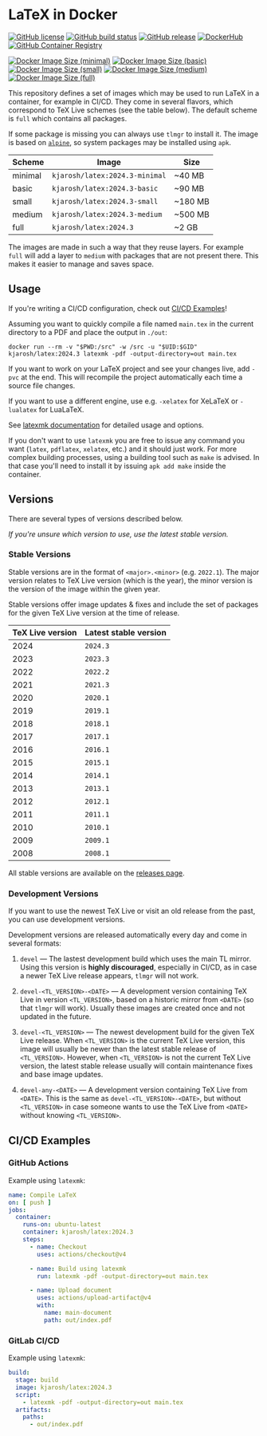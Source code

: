 # LaTeX in Docker

[![GitHub license](https://img.shields.io/github/license/kjarosh/latex-docker)](https://github.com/kjarosh/latex-docker/blob/main/LICENSE)
[![GitHub build status](https://img.shields.io/github/actions/workflow/status/kjarosh/latex-docker/docker.yaml?branch=main)](https://github.com/kjarosh/latex-docker/actions)
[![GitHub release](https://img.shields.io/github/v/release/kjarosh/latex-docker)](https://github.com/kjarosh/latex-docker/releases)
[![DockerHub](https://img.shields.io/badge/docker.io-kjarosh%2Flatex-blue)](https://hub.docker.com/r/kjarosh/latex)
[![GitHub Container Registry](https://img.shields.io/badge/ghcr.io-kjarosh%2Flatex-blue)](https://github.com/users/kjarosh/packages/container/package/latex)

[![Docker Image Size (minimal)](https://img.shields.io/docker/image-size/kjarosh/latex/latest-minimal?label=minimal)](https://hub.docker.com/r/kjarosh/latex)
[![Docker Image Size (basic)](https://img.shields.io/docker/image-size/kjarosh/latex/latest-basic?label=basic)](https://hub.docker.com/r/kjarosh/latex)
[![Docker Image Size (small)](https://img.shields.io/docker/image-size/kjarosh/latex/latest-small?label=small)](https://hub.docker.com/r/kjarosh/latex)
[![Docker Image Size (medium)](https://img.shields.io/docker/image-size/kjarosh/latex/latest-medium?label=medium)](https://hub.docker.com/r/kjarosh/latex)
[![Docker Image Size (full)](https://img.shields.io/docker/image-size/kjarosh/latex/latest-full?label=full)](https://hub.docker.com/r/kjarosh/latex)

This repository defines a set of images which may be used
to run LaTeX in a container, for example in CI/CD.
They come in several flavors, which correspond to TeX Live schemes
(see the table below).
The default scheme is `full` which contains all packages.

If some package is missing you can always use `tlmgr` to install it.
The image is based on [`alpine`](https://alpinelinux.org/), so system packages
may be installed using `apk`.

| Scheme  | Image                          | Size    |
|---------|--------------------------------|---------|
| minimal | `kjarosh/latex:2024.3-minimal` | ~40 MB  |
| basic   | `kjarosh/latex:2024.3-basic`   | ~90 MB  |
| small   | `kjarosh/latex:2024.3-small`   | ~180 MB |
| medium  | `kjarosh/latex:2024.3-medium`  | ~500 MB |
| full    | `kjarosh/latex:2024.3`         | ~2 GB   |

The images are made in such a way that they reuse layers.
For example `full` will add a layer to `medium` with packages that are
not present there.
This makes it easier to manage and saves space.

## Usage

If you're writing a CI/CD configuration, check out [CI/CD Examples](#cicd-examples)!

Assuming you want to quickly compile a file named `main.tex` in the current
directory to a PDF and place the output in `./out`:

```shell
docker run --rm -v "$PWD:/src" -w /src -u "$UID:$GID" kjarosh/latex:2024.3 latexmk -pdf -output-directory=out main.tex
```

If you want to work on your LaTeX project and see your changes live,
add `-pvc` at the end.
This will recompile the project automatically each time a source file changes.

If you want to use a different engine, use e.g. `-xelatex` for XeLaTeX
or `-lualatex` for LuaLaTeX.

See [latexmk documentation](https://ctan.gust.org.pl/tex-archive/support/latexmk/latexmk.pdf)
for detailed usage and options.

If you don't want to use `latexmk` you are free to issue any command you want
(`latex`, `pdflatex`, `xelatex`, etc.) and it should just work.
For more complex building processes, using a building tool such as `make` is advised.
In that case you'll need to install it by issuing `apk add make` inside the container.

## Versions

There are several types of versions described below.

*If you're unsure which version to use, use the latest stable version.*

### Stable Versions

Stable versions are in the format of `<major>.<minor>` (e.g. `2022.1`).
The major version relates to TeX Live version (which is the year),
the minor version is the version of the image within the given year.

Stable versions offer image updates & fixes and include the
set of packages for the given TeX Live version at the time of release.

| TeX Live version | Latest stable version |
| ---------------- | --------------------- |
| 2024             | `2024.3`              |
| 2023             | `2023.3`              |
| 2022             | `2022.2`              |
| 2021             | `2021.3`              |
| 2020             | `2020.1`              |
| 2019             | `2019.1`              |
| 2018             | `2018.1`              |
| 2017             | `2017.1`              |
| 2016             | `2016.1`              |
| 2015             | `2015.1`              |
| 2014             | `2014.1`              |
| 2013             | `2013.1`              |
| 2012             | `2012.1`              |
| 2011             | `2011.1`              |
| 2010             | `2010.1`              |
| 2009             | `2009.1`              |
| 2008             | `2008.1`              |

All stable versions are available on the [releases page](https://github.com/kjarosh/latex-docker/releases).

### Development Versions

If you want to use the newest TeX Live or visit an old release
from the past, you can use development versions.

Development versions are released automatically
every day and come in several formats:

1. `devel` &mdash; The lastest development build which uses the main TL mirror.
  Using this version is **highly discouraged**, especially in CI/CD,
  as in case a newer TeX Live release appears, `tlmgr` will not work.

2. `devel-<TL_VERSION>-<DATE>` &mdash; A development version containing TeX Live
  in version `<TL_VERSION>`, based on a historic mirror from `<DATE>` (so that `tlmgr` will work).
  Usually these images are created once and not updated in the future.

3. `devel-<TL_VERSION>` &mdash; The newest development build for the given TeX Live release.
  When `<TL_VERSION>` is the current TeX Live version, this image will
  usually be newer than the latest stable release of `<TL_VERSION>`.
  However, when `<TL_VERSION>` is not the current TeX Live version, the latest
  stable release usually will contain maintenance fixes and base image updates.

4. `devel-any-<DATE>` &mdash; A development version containing TeX Live from `<DATE>`.
  This is the same as `devel-<TL_VERSION>-<DATE>`, but without `<TL_VERSION>` in case
  someone wants to use the TeX Live from `<DATE>` without knowing `<TL_VERSION>`.

## CI/CD Examples

### GitHub Actions

Example using `latexmk`:

```yaml
name: Compile LaTeX
on: [ push ]
jobs:
  container:
    runs-on: ubuntu-latest
    container: kjarosh/latex:2024.3
    steps:
      - name: Checkout
        uses: actions/checkout@v4

      - name: Build using latexmk
        run: latexmk -pdf -output-directory=out main.tex

      - name: Upload document
        uses: actions/upload-artifact@v4
        with:
          name: main-document
          path: out/index.pdf
```

### GitLab CI/CD

Example using `latexmk`:

```yaml
build:
  stage: build
  image: kjarosh/latex:2024.3
  script:
    - latexmk -pdf -output-directory=out main.tex
  artifacts:
    paths:
      - out/index.pdf
```
